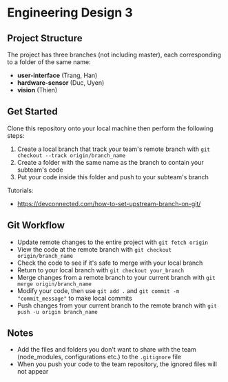 # Engineering Design 3

## Project Structure

The project has three branches (not including master), each corresponding to a folder of the same name:

- **user-interface** (Trang, Han)
- **hardware-sensor** (Duc, Uyen)
- **vision** (Thien)

## Get Started

Clone this repository onto your local machine then perform the following steps:

1. Create a local branch that track your team's remote branch with `git checkout --track origin/branch_name`
2. Create a folder with the same name as the branch to contain your subteam's code
3. Put your code inside this folder and push to your subteam's branch

Tutorials:

- https://devconnected.com/how-to-set-upstream-branch-on-git/

## Git Workflow

- Update remote changes to the entire project with `git fetch origin`
- View the code at the remote branch with `git checkout origin/branch_name`
- Check the code to see if it's safe to merge with your local branch
- Return to your local branch with `git checkout your_branch`
- Merge changes from a remote branch to your current branch with `git merge origin/branch_name`
- Modify your code, then use `git add .` and `git commit -m "commit_message"` to make local commits
- Push changes from your current branch to the remote branch with `git push -u origin branch_name`

## Notes

- Add the files and folders you don't want to share with the team (node_modules, configurations etc.) to the `.gitignore` file
- When you push your code to the team repository, the ignored files will not appear
